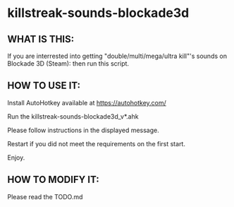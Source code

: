 # killstreak-sounds-blockade3d

## WHAT IS THIS:

If you are interrested into getting "double/multi/mega/ultra kill"'s 
sounds on Blockade 3D (Steam): then run this script.

## HOW TO USE IT:

Install AutoHotkey available at https://autohotkey.com/

Run the killstreak-sounds-blockade3d_v*.ahk

Please follow instructions in the displayed message.

Restart if you did not meet the requirements on the first start.


Enjoy.


## HOW TO MODIFY IT:

Please read the TODO.md